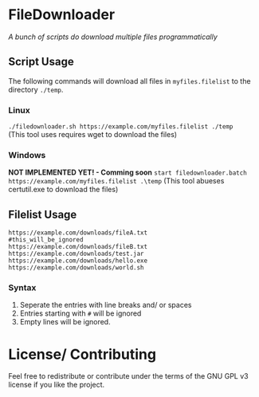 # FileDownloader
_A bunch of scripts do download multiple files programmatically_

## Script Usage
The following commands will download all files in `myfiles.filelist` to the directory `./temp`.
### Linux
`./filedownloader.sh https://example.com/myfiles.filelist ./temp`<br>
(This tool uses requires wget to download the files)
### Windows
**NOT IMPLEMENTED YET! - Comming soon**
`start filedownloader.batch https://example.com/myfiles.filelist .\temp`
(This tool abueses certutil.exe to download the files)

## Filelist Usage
```
https://example.com/downloads/fileA.txt
#this_will_be_ignored
https://example.com/downloads/fileB.txt
https://example.com/downloads/test.jar
https://example.com/downloads/hello.exe
https://example.com/downloads/world.sh
```

### Syntax

1. Seperate the entries with line breaks and/ or spaces
2. Entries starting with `#` will be ignored
3. Empty lines will be ignored.

# License/ Contributing
Feel free to redistribute or contribute under the terms of the GNU GPL v3 license if you like the project.
